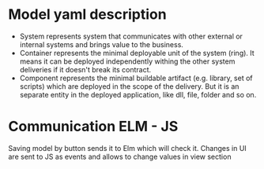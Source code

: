 # Model yaml description

- System represents system that communicates with other external or internal systems and brings value to the business.
- Container represents the minimal deployable unit of the system (ring). It means it can be deployed independently withing the other system deliveries if it doesn't break its contract.
- Component represents the minimal buildable artifact (e.g. library, set of scripts) which are deployed in the scope of the delivery. But it is an separate entity in the deployed application, like dll, file, folder and so on.


# Communication ELM - JS

Saving model by button sends it to Elm which will check it.
Changes in UI are sent to JS as events and allows to change values in view section
